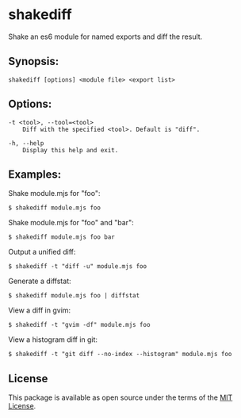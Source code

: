 # shakediff

Shake an es6 module for named exports and diff the result.

## Synopsis:

    shakediff [options] <module file> <export list>

## Options:

    -t <tool>, --tool=<tool>
        Diff with the specified <tool>. Default is "diff".

    -h, --help
        Display this help and exit.

## Examples:

Shake module.mjs for "foo":

    $ shakediff module.mjs foo

Shake module.mjs for "foo" and "bar":

    $ shakediff module.mjs foo bar

Output a unified diff:

    $ shakediff -t "diff -u" module.mjs foo

Generate a diffstat:

    $ shakediff module.mjs foo | diffstat

View a diff in gvim:

    $ shakediff -t "gvim -df" module.mjs foo

View a histogram diff in git:

    $ shakediff -t "git diff --no-index --histogram" module.mjs foo

## License
This package is available as open source under the terms of the
[MIT License](http://opensource.org/licenses/MIT).

